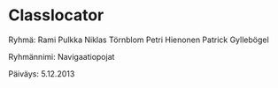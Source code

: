 Classlocator
==========

Ryhmä: 
Rami Pulkka 
Niklas Törnblom 
Petri Hienonen 
Patrick Gyllebögel

Ryhmännimi: Navigaatiopojat 

Päiväys: 5.12.2013
